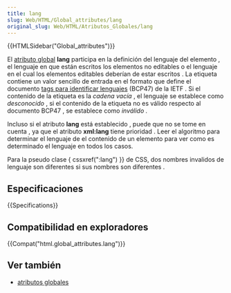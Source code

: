 ```yaml
---
title: lang
slug: Web/HTML/Global_attributes/lang
original_slug: Web/HTML/Atributos_Globales/lang
---
```


{{HTMLSidebar("Global_attributes")}}

El [atributo global](/es/docs/Web/HTML/Atributos_Globales) **lang** participa en la definición del lenguaje del elemento , el lenguaje en que están escritos los elementos no editables o el lenguaje en el cual los elementos editables deberían de estar escritos . La etiqueta contiene un valor sencillo de entrada en el formato que define el documento [tags para identificar lenguajes](http://www.ietf.org/rfc/bcp/bcp47.txt) (BCP47) de la IETF . Si el contenido de la etiqueta es la _cadena vacía_ , el lenguaje se establece como _desconocido_ , si el contenido de la etiqueta no es válido respecto al documento BCP47 , se establece como _inválido ._

Incluso si el atributo **lang** está establecido , puede que no se tome en cuenta , ya que el atributo **xml:lang** tiene prioridad . Leer el algoritmo para determinar el lenguaje de el contenido de un elemento para ver como es determinado el lenguaje en todos los casos.

Para la pseudo clase { cssxref(":lang") }} de CSS, dos nombres invalidos de lenguaje son diferentes si sus nombres son diferentes .

## Especificaciones

{{Specifications}}

## Compatibilidad en exploradores

{{Compat("html.global_attributes.lang")}}

## Ver también

- [atributos globales](/es/docs/Web/HTML/Atributos_Globales)
